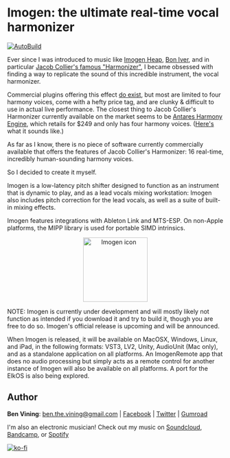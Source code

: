 # Imogen: the ultimate real-time vocal harmonizer

[![AutoBuild](https://github.com/benthevining/imogen/actions/workflows/all-build.yml/badge.svg?branch=master)](https://github.com/benthevining/imogen/actions/workflows/autoBuild.yml)

Ever since I was introduced to music like [Imogen Heap](http://www.youtube.com/watch?v=dHk2lLaDzlM), [Bon Iver](http://www.youtube.com/watch?v=CaYgMdq6NDg), and in particular [Jacob Collier's famous "Harmonizer"](http://www.youtube.com/watch?v=ZXIApugIuqk), I became obsessed with finding a way to replicate the sound of this incredible instrument, the vocal harmonizer.
 
Commercial plugins offering this effect [do exist](http://www.izotope.com/en/products/nectar/features/harmony.html), but most are limited to four harmony voices, come with a hefty price tag, and are clunky & difficult to use in actual live performance. The closest thing to Jacob Collier's Harmonizer currently available on the market seems to be [Antares Harmony Engine](http://www.antarestech.com/product/harmony-engine/), which retails for $249 and only has four harmony voices. ([Here's](https://www.youtube.com/watch?v=4hgeVqTNVIw) what it sounds like.)

As far as I know, there is no piece of software currently commercially available that offers the features of Jacob Collier's Harmonizer: 16 real-time, incredibly human-sounding harmony voices. 

So I decided to create it myself.

Imogen is a low-latency pitch shifter designed to function as an instrument that is dynamic to play, and as a lead vocals mixing workstation: Imogen also includes pitch correction for the lead vocals, as well as a suite of built-in mixing effects. 

Imogen features integrations with Ableton Link and MTS-ESP. On non-Apple platforms, the MIPP library is used for portable SIMD intrinsics.

<p align="center">
 <img src="https://github.com/benthevining/imogen/blob/master/assets/graphics/imogen_icon.png" alt="Imogen icon" width="150" height="150" />
 </p>
 
 
NOTE: Imogen is currently under development and will mostly likely not function as intended if you download it and try to build it, though you are free to do so. Imogen's official release is upcoming and will be announced.

When Imogen is released, it will be available on MacOSX, Windows, Linux, and iPad, in the following formats: VST3, LV2, Unity, AudioUnit (Mac only), and as a standalone application on all platforms. An ImogenRemote app that does no audio processing but simply acts as a remote control for another instance of Imogen will also be available on all platforms. A port for the ElkOS is also being explored.


## Author
**Ben Vining**: ben.the.vining@gmail.com | [Facebook](http://www.facebook.com/benviningofficial/) | [Twitter](http://twitter.com/benthevining) | [Gumroad](http://gumroad.com/benvining)
 
I'm also an electronic musician! Check out my music on [Soundcloud](http://soundcloud.com/benvining), [Bandcamp](http://benvining.bandcamp.com/releases), or [Spotify](http://open.spotify.com/artist/2UA73qR4E3nNPjjf8CphX8?si=RRm5taiETwi8L42-cHQwDw)

[![ko-fi](https://www.ko-fi.com/img/githubbutton_sm.svg)](https://ko-fi.com/G2G32OKV9)
